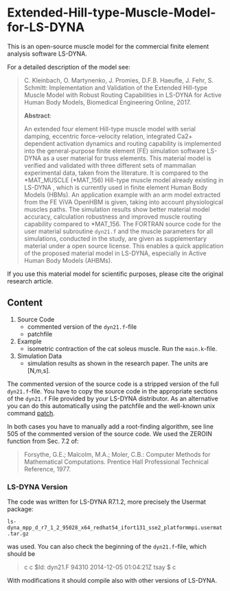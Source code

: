 # Extended-Hill-type-Muscle-Model-for-LS-DYNA
This is an open-source muscle model for the commercial finite element analysis software LS-DYNA.

For a detailed description of the model see:

> C. Kleinbach, O. Martynenko, J. Promies, D.F.B. Haeufle, J. Fehr, S. Schmitt: Implementation and Validation of the Extended Hill-type Muscle Model with Robust Routing Capabilities in LS-DYNA for Active Human Body Models, Biomedical Engineering Online, 2017.
> 
> **Abstract**:
> 
> An extended four element Hill-type muscle model with serial damping, eccentric force-velocity relation, integrated Ca2+ dependent activation dynamics and routing capability is implemented into the general-purpose finite element (FE) simulation software LS-DYNA as a user material for truss elements.
This material model is verified and validated with three different sets of mammalian experimental data, taken from the literature.
It is compared to the *MAT_MUSCLE (*MAT_156) Hill-type muscle model already existing in LS-DYNA , which is currently used in finite element Human Body Models (HBMs).
An application example with an arm model extracted from the FE ViVA OpenHBM is given, taking into account physiological muscles paths.
The simulation results show better material model accuracy, calculation robustness and improved muscle routing capability compared to *MAT_156.
The FORTRAN source code for the user material subroutine `dyn21.f` and the muscle parameters for all simulations, conducted in the study, are given as supplementary material under a open source license.
This enables a quick application of the proposed material model in LS-DYNA, especially in Active Human Body Models (AHBMs).

If you use this material model for scientific purposes, please cite the original research article.

## Content

1. Source Code
	* commented version of the `dyn21.f`-file
	* patchfile
2. Example
	* isometric contraction of the cat soleus muscle. Run the `main.k`-file.
3. Simulation Data
	* simulation results as shown in the research paper. The units are [N,m,s].

The commented version of the source code is a stripped version of the full `dyn21.f`-file.
You have to copy the source code in the appropriate sections of the `dyn21.f` File provided by your LS-DYNA distributor.
As an alternative you can do this automatically using the patchfile and the well-known unix command [patch](https://linux.die.net/man/1/patch).

In both cases you have to manually add a root-finding algorithm, see line 505 of the commented version of the source code. We used the ZEROIN function from Sec. 7.2 of:

> Forsythe, G.E.; Malcolm, M.A.; Moler, C.B.: Computer Methods for Mathematical Computations. Prentice Hall Professional Technical Reference, 1977.

### LS-DYNA Version

The code was written for LS-DYNA R7.1.2, more precisely the Usermat package:

`ls-dyna_mpp_d_r7_1_2_95028_x64_redhat54_ifort131_sse2_platformmpi.usermat.tar.gz`

was used. You can also check the beginning of the `dyn21.f`-file, which should be

> c
> c $Id: dyn21.F 94310 2014-12-05 01:04:21Z tsay $
> c

With modifications it should compile also with other versions of LS-DYNA.
